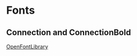 # Fonts
## Connection and ConnectionBold
[OpenFontLibrary](https://fontlibrary.org/en/font/connection)